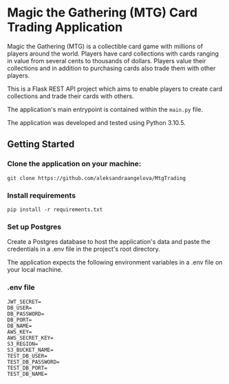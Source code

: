 # Magic the Gathering (MTG) Card Trading Application

Magic the Gathering (MTG) is a collectible card game with millions of players around the world.
Players have card collections with cards ranging in value from several cents to thousands of dollars. 
Players value their collections and in addition to purchasing cards also trade them with other players.  

This is a Flask REST API project which aims to enable players to create card collections and trade their cards with others.

The application's main entrypoint is contained within the `main.py` file.

The application was developed and tested using Python 3.10.5. 

## Getting Started

### Clone the application on your machine:

    git clone https://github.com/aleksandraangelova/MtgTrading

### Install requirements 

    pip install -r requirements.txt

### Set up Postgres
Create a Postgres database to host the application's data and paste the credentials in a .env file in the project's root 
directory.   

The application expects the following environment variables in a .env file on your local machine.

### .env file
    JWT_SECRET=
    DB_USER=
    DB_PASSWORD=
    DB_PORT=
    DB_NAME=
    AWS_KEY=
    AWS_SECRET_KEY=
    S3_REGION=
    S3_BUCKET_NAME=
    TEST_DB_USER=
    TEST_DB_PASSWORD=
    TEST_DB_PORT=
    TEST_DB_NAME=

